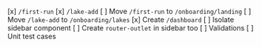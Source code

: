 <!---
  Copyright  (c) 2016-2017, Hortonworks Inc.  All rights reserved.
 
  Except as expressly permitted in a written agreement between you or your company
  and Hortonworks, Inc. or an authorized affiliate or partner thereof, any use,
  reproduction, modification, redistribution, sharing, lending or other exploitation
  of all or any part of the contents of this software is strictly prohibited.
-->

[x] `/first-run`
[x] `/lake-add`
[ ] Move `/first-run` to `/onboarding/landing`
[ ] Move `/lake-add` to `/onboarding/lakes`
[x] Create `/dashboard`
[ ] Isolate sidebar component
[ ] Create `router-outlet` in sidebar too
[ ] Validations
[ ] Unit test cases
